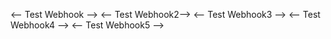 <-- Test Webhook -->
<-- Test Webhook2-->
<-- Test Webhook3 -->
<-- Test Webhook4 -->
<-- Test Webhook5 -->

